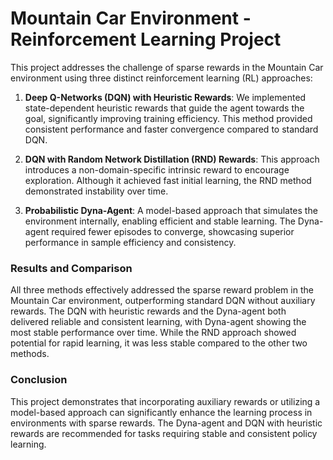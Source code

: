 # Mountain Car Environment - Reinforcement Learning Project

This project addresses the challenge of sparse rewards in the Mountain Car environment using three distinct reinforcement learning (RL) approaches:

1. **Deep Q-Networks (DQN) with Heuristic Rewards**: We implemented state-dependent heuristic rewards that guide the agent towards the goal, significantly improving training efficiency. This method provided consistent performance and faster convergence compared to standard DQN.

2. **DQN with Random Network Distillation (RND) Rewards**: This approach introduces a non-domain-specific intrinsic reward to encourage exploration. Although it achieved fast initial learning, the RND method demonstrated instability over time.

3. **Probabilistic Dyna-Agent**: A model-based approach that simulates the environment internally, enabling efficient and stable learning. The Dyna-agent required fewer episodes to converge, showcasing superior performance in sample efficiency and consistency.

### Results and Comparison

All three methods effectively addressed the sparse reward problem in the Mountain Car environment, outperforming standard DQN without auxiliary rewards. The DQN with heuristic rewards and the Dyna-agent both delivered reliable and consistent learning, with Dyna-agent showing the most stable performance over time. While the RND approach showed potential for rapid learning, it was less stable compared to the other two methods.

### Conclusion

This project demonstrates that incorporating auxiliary rewards or utilizing a model-based approach can significantly enhance the learning process in environments with sparse rewards. The Dyna-agent and DQN with heuristic rewards are recommended for tasks requiring stable and consistent policy learning.
